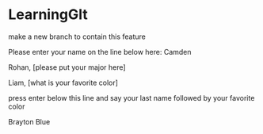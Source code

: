 # LearningGIt
make a new branch to contain this feature

Please enter your name on the line below here:
Camden

Rohan, [please put your major here]

Liam, [what is your favorite color]

press enter below this line and say your last name followed by your favorite color

Brayton Blue
